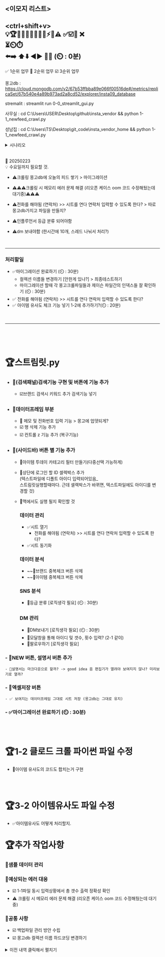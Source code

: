 <이모지 리스트>
---
<ctrl+shift+v>  
💡🏆🎯📢🚀📌🚩📍🏁⚡💬⚠️ ✅☑️🔲 ❌   
⏳⏲️⏱️  
⬅️➡️ ⬆️⬇️  ◀️▶️ 🔼🔽 
(⏲️ : 0분)
---
✅ 1순위 업무
📌 2순위 업무
☑️ 3순위 업무

몽고db :
https://cloud.mongodb.com/v2/67b53ffbba89e066f00516de#/metrics/replicaSet/67b540e4a89b973ad2a8cd52/explorer/insta09_database

stremalit : streamlit run 0-0_streamlit_gui.py

사무실 :
cd C:\Users\USER\Desktop\github\insta_vendor && python 1-1_newfeed_crawl.py

성남집 :
cd C:\Users\TS\Desktop\git_code\insta_vendor_home && python 1-1_newfeed_crawl.py

<details>
  <summary>시나리오</summary>
    - 
    0. 세팅은 끝났나? : ⚠️ 마이그레이션 하기 전 json 파일 브랜드 및 아이템 merged
    메모: 브랜드 중복처리할 때, 헤세드터블을 선택 후 터블로 변경하면 어디어디가 바껴야하나?
    1. 뉴피드 크롤을 한다. ⚠️테스트중⚠️1-1 프로그램 메모리 에러 ood ➡️ 터미널킬버전 & 일반 세션횟수 조정버전 // *조정버전 테스트 중
    2. 클로드 분석을 한다.
    3. 아이템 투데이를 한다. ⚠️ 스트림릿_ 아이템투데이 보여지는 데이터프레임 칼럼수정 
    4. 아이템 투데이를 보고 연락할 브랜드를 정한다. ⚠️ 데이터 필터 및, ☑️ 전화번호 몽고db에 입력기능 필요
    5. 브랜드 연락처를 찾는다. ⚠️ 협업가능하게 스프레드시트로 공유해야할지?
    6. 브랜드에 전화를 돌린다. ⚠️ 전화번호
    7. 제안서 메일을 보낸다. ☑️ 자동 메일 기능 필요
    8. 어떤 인플들에게 보낼지 분석한다.
    9. DM을 보낸다. ☑️자동 DM기능 필요
    10. 정산해준다. 끝
  </details>
<br>
<br>
🚀 20250223
<BR>
💡 수요일까지 필요할 것.

- ⚠️크롤링 몽고db에 오늘의 피드 쌓기 > 마이그레이션
- ⚠️⚠️⚠️크롤링 시 메모리 에러 문제 해결 (리오픈 케이스 oom 코드 수정해뒀는데 대기중)⚠️⚠️⚠️

- ⚠️전화를 해야됨 (연락처) >> 시트를 연다 연락처 입력할 수 있도록 한다? > 따로 몽고db가지고 파일을 만들지?
- ⚠️인플루언서 등급 분류 되어야함
- ⚠️dm 보내야함 (한시간에 10개, 스레드 나눠서 처리?)  


<BR>


---
### 처리할일
- ✅마이그레이션 완료하기 (⏲️ : 30분)
    - 컬렉션 이름들 변경하기 [안한게 있나?] > 최종테스트하기
    - 마이그레이션 할때 각 몽고크롤파일들과 제이슨 파일간의 인덱스들 잘 확인하기 (⏲️ : 30분)
- ✅ 전화를 해야됨 (연락처) >> 시트를 연다 연락처 입력할 수 있도록 한다?
- ✅ 아이템 유사도 체크 기능 넣기 1-2에 추가하기?(⏲️ : 20분)


<BR>

---
<BR>
<BR>
<BR>

# 🏆스트림릿.py
- ### 📍(검색패널)검색기능 구현 및 버튼에 기능 추가
    - ☑️브랜드 검색시 키워드 추가 검색기능 넣기


- ### 📍데이터프레임 부분
    - 📌 메모 및 전화번호 입력 기능 > 몽고에 업뎃되게?
    - ☑️ 행 삭제 기능 추가
    - ☑️ 컨트롤 z 기능 추가 (복구기능)


- ### 📍(사이드바) 버튼 별 기능 추가
    - 📌아이템 투데이 카테고리 필터 만들기(다중선택 가능하게)  
    - 📌상단에 로그인 할 ID 셀렉박스 추가  
    (텍스트파일에 디폴트 아이디 입력되어있음_  
     스트림릿실행할때마다.
     근데 셀렉박스가 바뀌면,   텍스트파일에도 아이디를 변경할 것)
    - 📌맥에서도 실행 될지 확인할 것

        ### 데이터 관리
        - ✅시트 열기 
            - 전화를 해야됨 (연락처) >> 시트를 연다 연락처 입력할 수 있도록 한다?
        - ✅시트 동기화

        ### 데이터 분석
        - ~~📌브랜드 중복체크 버튼 삭제
        - ~~📌아이템 중복체크 버튼 삭제

        ### SNS 분석
        - 📌등급 분류 [로직생각 필요] (⏲️ : 30분)

        

        ### DM 관리
       
        - 📌DM보내기 [로직생각 필요] (⏲️ : 30분)
        - 📌모달창을 통해 아이디 및 갯수, 횟수 입력? (2-1 같이)
        - 📌팔로우하기 [로직생각 필요]





### - 📍NEW 버튼, 설명서 버튼 추가
    - 📌설명서는 마크다운으로 할까? -> good idea 음 편집기가 열려야 보여지지 않나? 미리보기로 열까?
### - 📍엑셀저장 버튼
    - ✅ 보여지는 데이터프레임 그대로 시트 저장 (몽고db는 그대로 유지)

### - ✅마이그레이션 완료하기 (⏲️ : 30분)
<BR>
<BR>

# 🏆1-2 클로드 크롤 파이썬 파일 수정
- 📌아이템 유사도의 코드도 합치는거 구현

<BR>
<BR>

# 🏆3-2 아이템유사도 파일 수정
- ✅아이템유사도 어떻게 처리할지.


# 🏆추가 작업사항
### 📍샘플 데이터 관리



### 📍예상되는 에러 대응
- ☑️ 1-1파일 동시 입력상황에서 총 갯수 출력 정확성 확인
- ⚠️ 크롤링 시 메모리 에러 문제 해결 (리오픈 케이스 oom 코드 수정해뒀는데 대기중)

### 📍공통 사항
- ☑️ 백업파일 관리 방안 수립
- ☑️ 몽고db 컬렉션 이름 하드코딩 변경하기

<details>
  <summary>이전 내역 클릭해서 펼치기</summary>
  //////
  이 에러는 Selenium WebDriver와의 연결이 끊어졌거나 제대로 초기화되지 않았을 때 발생합니다. 드라이버를 재초기화하는 로직을 추가해야 할 것 같습니다.
다음과 같이 코드를 수정해보세요:
//
def initialize_driver():
    options = Options()
    options.add_argument("--start-maximized")
    options.add_experimental_option("detach", True)
    options.add_argument("disable-blink-features=AutomationControlled")
    options.add_experimental_option("excludeSwitches", ["enable-logging"])
    
    # 절대경로에서 상대경로로 변경
    user_data_dir = os.path.join(os.path.dirname(__file__), "user_data", "office_goyamedia_feed") 
    options.add_argument(f"user-data-dir={user_data_dir}")
    
    # 캐시와 임시 파일 정리 (로그인 정보 유지)
    clear_chrome_data(user_data_dir)
    
    # 추가 옵션 설정
    options.add_argument("--disable-application-cache")
    options.add_argument("--disable-cache")
    
    return webdriver.Chrome(options=options)

def run_crawler():
    while True:
        try:
            # 세션 시작 로그
            log_session_status("새로운 크롤링 세션 시작")
            
            initial_post_count = 0
            json_filepath = os.path.join(os.path.dirname(__file__), "1-1_newfeed_crawl_data.json")
            if os.path.exists(json_filepath):
                with open(json_filepath, 'r', encoding='utf-8') as f:
                    try:
                        initial_post_count = len(json.load(f))
                    except:
                        initial_post_count = 0
            
            global driver
            driver = initialize_driver()  # 드라이버 초기화
            
            for attempt in range(10):
                try:
                    print(f"\n=== 크롤링 {attempt + 1}차 시도 시작 ===")
                    result = main_crawling()
                    print(f"\n=== 크롤링 {attempt + 1}차 시도 완료 ===")
                    print(f"결과: {result}")
                    
                    if attempt < 9:
                        print("\n30초 후 다음 크롤링을 시작합니다...")
                        time.sleep(30)
                        try:
                            driver.quit()  # 기존 드라이버 종료
                            driver = initialize_driver()  # 새로운 드라이버 초기화
                        except Exception as e:
                            print(f"드라이버 재초기화 중 오류: {str(e)}")
                            driver = initialize_driver()
                except Exception as e:
                    print(f"크롤링 시도 중 오류 발생: {str(e)}")
                    try:
                        driver.quit()
                    except:
                        pass
                    driver = initialize_driver()
                    continue
            
            # 세션 종료 시 최종 게시물 수 확인
            final_post_count = 0
            if os.path.exists(json_filepath):
                with open(json_filepath, 'r', encoding='utf-8') as f:
                    try:
                        final_post_count = len(json.load(f))
                    except:
                        final_post_count = 0
            
            posts_added = final_post_count - initial_post_count
            log_session_status("크롤링 세션 종료", posts_added)
            
            try:
                driver.quit()
            except:
                pass
            
            print("\n10회의 크롤링이 완료되었습니다.")
            
            rest_time = random.uniform(300, 600)
            print(f"\n다음 크롤링 세션까지 {rest_time/60:.1f}분 대기합니다...")
            time.sleep(rest_time)
            
        except KeyboardInterrupt:
            try:
                driver.quit()
            except:
                pass
            log_session_status("사용자에 의한 크롤링 중단")
            print("\n사용자가 크롤링을 중단했습니다.")
            break
        except Exception as e:
            try:
                driver.quit()
            except:
                pass
            log_session_status(f"오류 발생: {str(e)}")
            print(f"\n크롤링 중 오류 발생: {str(e)}")
            print("5분 후 다시 시도합니다...")
            time.sleep(300)

            //
            주요 변경사항:
드라이버 초기화 함수 분리
각 크롤링 시도마다 드라이버 재초기화
예외 처리 강화 및 드라이버 종료 로직 추가
전역 변수로 driver 선언
이렇게 수정하면 연결 오류가 발생했을 때 드라이버를 자동으로 재초기화하여 크롤링을 계속할 수 있습니다.

/////
기존 JSON 파일에서 12695개의 게시물 URL을 로드했습니다.
...
현재까지 총 14314개의 게시물이 저장되었습니다.
이렇게 나오는데?  1개가 추가됐는데 왜 갯수가 달라?

//
def load_processed_posts():
    """기존 JSON 파일에서 게시물 URL들을 로드"""
    processed_posts = set()
    json_filepath = os.path.join(os.path.dirname(__file__), "1-1_newfeed_crawl_data.json")
    
    if os.path.exists(json_filepath):
        try:
            with open(json_filepath, 'r', encoding='utf-8') as f:
                existing_data = json.load(f)
                # 중복 URL 제거를 위해 set 사용
                processed_posts = {item["게시물링크"] for item in existing_data}
                print(f"\n실제 고유 게시물 수: {len(processed_posts)}")
                print(f"JSON 파일 내 총 게시물 수: {len(existing_data)}")
                if len(existing_data) != len(processed_posts):
                    print(f"중복된 게시물 수: {len(existing_data) - len(processed_posts)}")
        except Exception as e:
            print(f"기존 데이터 로드 중 오류 발생: {str(e)}")
    
    return processed_posts
///
이 수정된 코드는:
실제 고유한 게시물 수
JSON 파일에 저장된 총 게시물 수
중복된 게시물 수
를 보여줄 것입니다. 이를 통해 중복 게시물이 얼마나 있는지 확인할 수 있습니다.
문제를 해결하기 위해서는 update_json_file() 함수도 중복 체크를 강화하도록 수정해야 할 수 있습니다. 필요하시다면 해당 함수의 수정된 버전도 제공해드리겠습니다.
existing_data = []

///
현재 중복 처리 로직은 다음과 같이 작동합니다:
load_processed_posts()에서 기존 JSON 파일의 모든 게시물 URL을 set()으로 로드합니다. set을 사용하므로 여기서는 중복이 제거됩니다.
크롤링 중에는 processed_posts set을 사용해 새로운 게시물의 URL이 이미 처리되었는지 확인합니다.
update_json_file()에서는 새로운 데이터를 JSON 파일의 맨 앞에 insert(0)로 추가하지만, 여기서는 중복 체크를 하지 않고 있습니다.
문제는 update_json_file()에서 중복 체크를 하지 않고 있다는 점입니다. 즉, 메모리상의 set으로는 중복을 체크하지만, 실제 JSON 파일에 저장할 때는 중복 체크를 하지 않아서 같은 게시물이 여러 번 저장될 수 있습니다.
이 문제를 해결하려면 update_json_file() 함수에서도 게시물 URL 기준으로 중복 체크를 추가해야 합니다.

/////

5일 이상 된 게시물 발견! (현재까지 4개 발견) 5일이상된 똑같은 게시글을 보고 카운팅하는 경우는 없을까?

//

네, 현재 코드에서는 같은 오래된 게시물을 반복해서 카운팅할 가능성이 있습니다. old_post_count가 게시물 URL과 연동되어 있지 않기 때문입니다.
이를 수정하기 위해 다음과 같이 코드를 변경해보겠습니다:

def main_crawling():
    try:
        # ... existing code ...
        
        processed_posts = set()  # 이미 처리한 게시물 추적
        old_posts = set()  # 5일 이상 된 게시물의 URL을 저장하는 set
        
        while True:
            try:
                # ... existing code ...
                
                for post in posts:
                    try:
                        # ... existing code ...
                        
                        # 게시물 링크 찾기
                        post_link = post.find_element(By.CSS_SELECTOR, "a[href^='/p/']").get_attribute("href")
                        
                        # 이미 처리한 게시물이면 건너뛰기
                        if post_link in processed_posts:
                            continue
                            
                        # 게시물 작성 시간 체크
                        post_datetime = datetime.fromisoformat(post_time.replace('Z', '+00:00'))
                        current_time = datetime.now(timezone.utc)
                        time_difference = current_time - post_datetime
                        
                        days_threshold = 5
                        if time_difference.days >= days_threshold:
                            if post_link not in old_posts:  # 새로운 오래된 게시물인 경우에만
                                old_posts.add(post_link)
                                print(f"\n{days_threshold}일 이상 된 게시물 발견! (현재까지 {len(old_posts)}개 발견)")
                            
                            if len(old_posts) >= 10:
                                print(f"\n{days_threshold}일 이상 된 게시물이 10개 이상 발견되어 크롤링을 종료합니다.")
                                raise StopIteration
                        
                        # 새로운 게시물 처리
                        processed_posts.add(post_link)
                        
                        # ... rest of the code ...
                        
    주요 변경사항:
old_posts set을 추가하여 오래된 게시물의 URL을 추적
게시물이 5일 이상 되었을 때 URL이 old_posts에 없는 경우에만 카운트
len(old_posts)로 실제 고유한 오래된 게시물의 수를 체크
이렇게 하면 같은 오래된 게시물을 중복해서 카운팅하는 문제가 해결됩니다.


</details>
